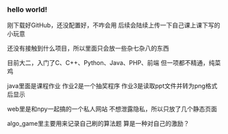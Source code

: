 ### hello world!

刚下载好GitHub，还没配置好，不咋会用
后续会陆续上传一下自己课上课下写的小玩意

还没有接触到什么项目，所以里面只会放一些杂七杂八的东西

目前大二，入门了C、C++、Python、Java、PHP、前端
但一项都不精通，纯菜鸡

java里面是课程作业
作业2是一个抽奖程序
作业3是读取ppt文件并转为png格式后显示

web里是和npy一起搞的一个私人网站
不想泄露隐私，所以只放了几个静态页面

algo_game里主要用来记录自己刷的算法题
算是一种对自己的激励？
